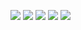 ![](https://github.com/Jordon-Chen/Java/blob/master/ChimneyGUI/eclipse-workspace/ChimneyGUI/step1.jpg?raw=true)
![](https://github.com/Jordon-Chen/Java/blob/master/ChimneyGUI/eclipse-workspace/ChimneyGUI/step2.jpg?raw=true)
![](https://github.com/Jordon-Chen/Java/blob/master/ChimneyGUI/eclipse-workspace/ChimneyGUI/step3.jpg?raw=true)
![](https://github.com/Jordon-Chen/Java/blob/master/ChimneyGUI/eclipse-workspace/ChimneyGUI/step4.jpg?raw=true)
![](https://github.com/Jordon-Chen/Java/blob/master/ChimneyGUI/eclipse-workspace/ChimneyGUI/step5.jpg?raw=true)
